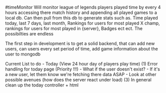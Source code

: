 #timeMonitor
Will monitor league of legends players played time by every 4 hours accessing there match history and appending all played games to a local db. Can then pull from this db to generate stats such as. Time played today, last 7 days, last month, Rankings for users for most played X champ, rankings for users for most played in {server}, Badges ect ect. The possibilties are endless

The first step in development is to get a solid backend, that can add new users, can users every set period of time, add game information about the user to mongodb

Current List to do - Today (View 24 hour day of players play time)
(1) Error handling for today page (Priority !!!)
		- What if the user doesn't exist?
		- If it's a new user, let them know we're fetching there data ASAP
		- Look at other possible avenues (how does the server react under load)
(3) In general clean up the today controller + html